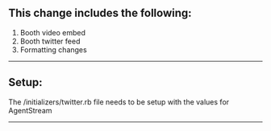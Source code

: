 This change includes the following:
----------------------------------------------------------------------------------------------------------------
1. Booth video embed
2. Booth twitter feed
3. Formatting changes
----------------------------------------------------------------------------------------------------------------

Setup:
---------------
The /initializers/twitter.rb file needs to be setup with the values for AgentStream

----------------------------------------------------------------------------------------------------------------
